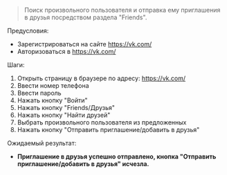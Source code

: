 > Поиск произвольного пользователя и отправка ему приглашения в друзья посредством раздела "Friends".  
  
Предусловия:
- Зарегистрироваться на сайте https://vk.com/
- Авторизоваться в https://vk.com/

Шаги:  
1) Открыть страницу в браузере по адресу: https://vk.com/
2) Ввести номер телефона
3) Ввести пароль
4) Нажать кнопку "Войти"
5) Нажать кнопку "Friends/Друзья"
6) Нажать кнопку "Найти друзей"
7) Выбрать произвольного пользователя из предложенных
8) Нажать кнопку "Отправить приглашение/добавить в друзья"

Ожидаемый результат:
- **Приглашение в друзья успешно отправлено, кнопка "Отправить приглашение/добавить в друзья" исчезла.**